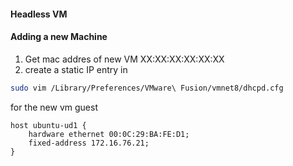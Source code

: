 #### Headless VM


#### Adding a new Machine
1) Get mac addres of new VM
    XX:XX:XX:XX:XX:XX
2) create a static IP entry in
```bash
sudo vim /Library/Preferences/VMware\ Fusion/vmnet8/dhcpd.cfg
```
for the new vm guest
```shell
host ubuntu-ud1 { 
    hardware ethernet 00:0C:29:BA:FE:D1; 
    fixed-address 172.16.76.21;
}
```
